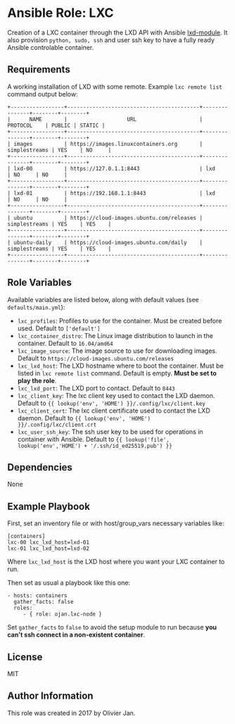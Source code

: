 Ansible Role: LXC
=========

Creation of a LXC container through the LXD API with Ansible [lxd-module](docs.ansible.com/ansible/lxd_container_module.html). It also provision `python, sudo, ssh` and user ssh key to have a fully ready Ansible controlable container.

Requirements
------------

A working installation of LXD with some remote. Example `lxc remote list` command output below:


```
+-----------------+------------------------------------------+---------------+--------+--------+
|      NAME       |                   URL                    |   PROTOCOL    | PUBLIC | STATIC |
+-----------------+------------------------------------------+---------------+--------+--------+
| images          | https://images.linuxcontainers.org       | simplestreams | YES    | NO     |
+-----------------+------------------------------------------+---------------+--------+--------+
| lxd-00          | https://127.0.1.1:8443                   | lxd           | NO     | NO     |
+-----------------+------------------------------------------+---------------+--------+--------+
| lxd-01          | https://192.168.1.1:8443                 | lxd           | NO     | NO     |
+-----------------+------------------------------------------+---------------+--------+--------+
| ubuntu          | https://cloud-images.ubuntu.com/releases | simplestreams | YES    | YES    |
+-----------------+------------------------------------------+---------------+--------+--------+
| ubuntu-daily    | https://cloud-images.ubuntu.com/daily    | simplestreams | YES    | YES    |
+-----------------+------------------------------------------+---------------+--------+--------+
```

Role Variables
--------------

Available variables are listed below, along with default values (see `defaults/main.yml`):

- `lxc_profiles`: Profiles to use for the container. Must be created before used. Default to `['default']`
- `lxc_container_distro`: The Linux image distribution to launch in the container. Default to `16.04/amd64`
- `lxc_image_source`: The image source to use for downloading images. Default to `https://cloud-images.ubuntu.com/releases`
- `lxc_lxd_host`: The LXD hostname where to boot the container. Must be listed in `lxc remote list` command. Default is empty. **Must be set to play the role**.
- `lxc_lxd_port`: The LXD port to contact. Default to `8443`
- `lxc_client_key`: The lxc client key used to contact the LXD daemon. Default to `{{ lookup('env', 'HOME') }}/.config/lxc/client.key`
- `lxc_client_cert`: The lxc client certificate used to contact the LXD daemon. Default to `{{ lookup('env', 'HOME') }}/.config/lxc/client.crt`
- `lxc_user_ssh_key`: The ssh user key to be used for operations in container with Ansible. Default to `{{ lookup('file', lookup('env','HOME') + '/.ssh/id_ed25519.pub') }}`


Dependencies
------------

None

Example Playbook
----------------

First, set an inventory file or with host/group_vars necessary variables like: 

```
[containers]
lxc-00 lxc_lxd_host=lxd-01
lxc-01 lxc_lxd_host=lxd-02
```

Where `lxc_lxd_host` is the LXD host where you want your LXC container to run.

Then set as usual a playbook like this one: 

    - hosts: containers
      gather_facts: false
      roles:
         - { role: ojan.lxc-node }

Set `gather_facts` to `false` to avoid the setup module to run because **you can't ssh connect in a non-existent container**.

License
-------

MIT

Author Information
------------------

This role was created in 2017 by Olivier Jan.
